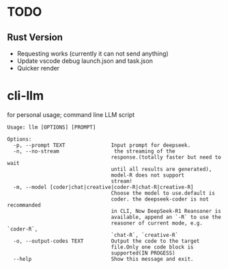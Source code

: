 # TODO

## Rust Version

* Requesting works (currently it can not send anything)
* Update vscode debug launch.json and task.json
* Quicker render

# cli-llm

for personal usage; command line LLM script

```shell
Usage: llm [OPTIONS] [PROMPT]

Options:
  -p, --prompt TEXT               Input prompt for deepseek.
  -n, --no-stream                  the streaming of the
                                  response.(totally faster but need to wait
                                  until all results are generated),
                                  model-R does not support
                                  stream!
  -m, --model [coder|chat|creative|coder-R|chat-R|creative-R]
                                  Choose the model to use.default is
                                  coder. the deepseek-coder is not recommanded
                                  in CLI, Now DeepSeek-R1 Reansoner is
                                  available, append an `-R` to use the
                                  reasoner of current mode, e.g. `coder-R`,
                                  `chat-R`, `creative-R`
  -o, --output-codes TEXT         Output the code to the target
                                  file.Only one code block is
                                  supported(IN PROGESS)
  --help                          Show this message and exit.
```

